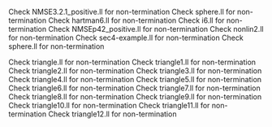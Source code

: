 Check NMSE3.2.1_positive.ll for non-termination
Check sphere.ll for non-termination
Check hartman6.ll for non-termination
Check i6.ll for non-termination
Check NMSEp42_positive.ll for non-termination
Check nonlin2.ll for non-termination
Check sec4-example.ll for non-termination
Check sphere.ll for non-termination

Check triangle.ll for non-termination
Check triangle1.ll for non-termination
Check triangle2.ll for non-termination
Check triangle3.ll for non-termination
Check triangle4.ll for non-termination
Check triangle5.ll for non-termination
Check triangle6.ll for non-termination
Check triangle7.ll for non-termination
Check triangle8.ll for non-termination
Check triangle9.ll for non-termination
Check triangle10.ll for non-termination
Check triangle11.ll for non-termination
Check triangle12.ll for non-termination